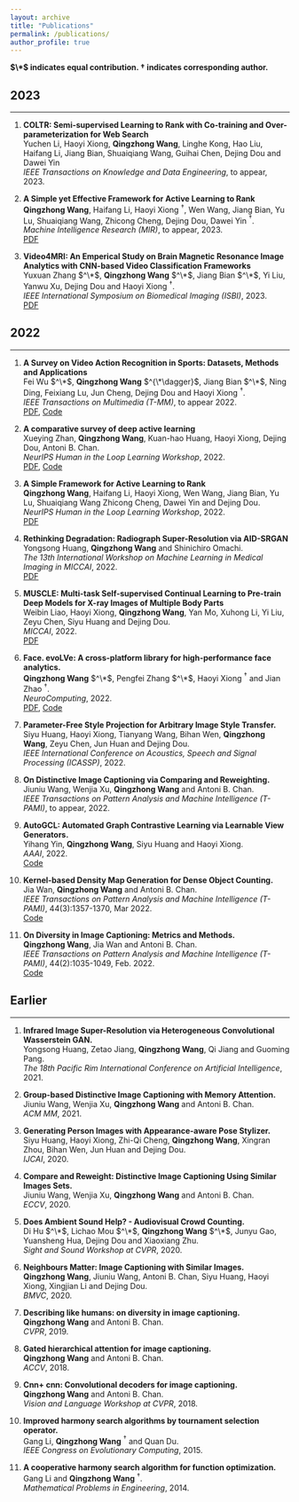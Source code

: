 ```yaml
---
layout: archive
title: "Publications"
permalink: /publications/
author_profile: true
---
```


**$\*$ indicates equal contribution. $\dagger$ indicates corresponding author.**

## 2023
----------
1. **COLTR: Semi-supervised Learning to Rank with Co-training and Over-parameterization for Web Search** \
   Yuchen Li, Haoyi Xiong, **Qingzhong Wang**, Linghe Kong, Hao Liu, Haifang Li, Jiang Bian, Shuaiqiang Wang, Guihai Chen, Dejing Dou and Dawei Yin \
   *IEEE Transactions on Knowledge and Data Engineering*, to appear, 2023. 
   
1. **A Simple yet Effective Framework for Active Learning to Rank** \
  **Qingzhong Wang**, Haifang Li, Haoyi Xiong $^\dagger$, Wen Wang, Jiang Bian, Yu Lu, Shuaiqiang Wang, Zhicong Cheng, Dejing Dou, Dawei Yin $^\dagger$. \
  *Machine Intelligence Research (MIR)*, to appear, 2023. \
  [PDF](https://arxiv.org/pdf/2205.10137.pdf)
  
1. **Video4MRI: An Emperical Study on Brain Magnetic Resonance Image Analytics with CNN-based Video Classification Frameworks** \
  Yuxuan Zhang $^\*$, **Qingzhong Wang** $^\*$, Jiang Bian $^\*$, Yi Liu, Yanwu Xu, Dejing Dou and Haoyi Xiong $^\dagger$. \
  *IEEE International Symposium on Biomedical Imaging (ISBI)*, 2023. \
  [PDF](https://arxiv.org/pdf/2302.12688.pdf)

## 2022
----------

1. **A Survey on Video Action Recognition in Sports: Datasets, Methods and Applications** \
  Fei Wu $^\*$, **Qingzhong Wang** $^{\*\dagger}$, Jiang Bian $^\*$, Ning Ding, Feixiang Lu, Jun Cheng, Dejing Dou and Haoyi Xiong $^\dagger$. \
  *IEEE Transactions on Multimedia (T-MM)*, to appear 2022. \
  [PDF](https://ieeexplore.ieee.org/document/9999033), [Code](https://github.com/PaddlePaddle/PaddleSports/tree/develop/07-data/7.1-public_available_datasets)
  
1. **A comparative survey of deep active learning** \
  Xueying Zhan, **Qingzhong Wang**, Kuan-hao Huang, Haoyi Xiong, Dejing Dou, Antoni B. Chan. \
  *NeurIPS Human in the Loop Learning Workshop*, 2022. \
  [PDF](https://arxiv.org/pdf/2203.13450.pdf), [Code](https://github.com/SineZHAN/deepALplus)
  
1. **A Simple Framework for Active Learning to Rank** \
  **Qingzhong Wang**, Haifang Li, Haoyi Xiong, Wen Wang, Jiang Bian, Yu Lu, Shuaiqiang Wang Zhicong Cheng, Dawei Yin and Dejing Dou. \
  *NeurIPS Human in the Loop Learning Workshop*, 2022. \
  [PDF](https://github.com/qingzwang/qingzwang.github.io/blob/master/_publications/ActiveLearningLTR.pdf)
  
1. **Rethinking Degradation: Radiograph Super-Resolution via AID-SRGAN** \
  Yongsong Huang, **Qingzhong Wang** and Shinichiro Omachi. \
  *The 13th International Workshop on Machine Learning in Medical Imaging in MICCAI*, 2022. \
  [PDF](https://arxiv.org/pdf/2208.03008.pdf)
  
1. **MUSCLE: Multi-task Self-supervised Continual Learning to Pre-train Deep Models for X-ray Images of Multiple Body Parts** \
  Weibin Liao, Haoyi Xiong, **Qingzhong Wang**, Yan Mo, Xuhong Li, Yi Liu, Zeyu Chen, Siyu Huang and Dejing Dou. \
  *MICCAI*, 2022. \
  [PDF](https://link.springer.com/chapter/10.1007/978-3-031-16452-1_15)
  
1. **Face. evoLVe: A cross-platform library for high-performance face analytics.** \
  **Qingzhong Wang** $^\*$, Pengfei Zhang $^\*$, Haoyi Xiong $^\dagger$ and Jian Zhao $^\dagger$.\
  *NeuroComputing*, 2022. \
  [PDF](https://arxiv.org/abs/2107.08621), [Code](https://github.com/ZhaoJ9014/face.evoLVe)
  
1. **Parameter-Free Style Projection for Arbitrary Image Style Transfer.** \
 Siyu Huang, Haoyi Xiong, Tianyang Wang, Bihan Wen, **Qingzhong Wang**, Zeyu Chen, Jun Huan and Dejing Dou. \
 *IEEE International Conference on Acoustics, Speech and Signal Processing (ICASSP)*, 2022. 
 
1. **On Distinctive Image Captioning via Comparing and Reweighting.** \
 Jiuniu Wang, Wenjia Xu, **Qingzhong Wang** and Antoni B. Chan. \
 *IEEE Transactions on Pattern Analysis and Machine Intelligence (T-PAMI)*, to appear, 2022.
 
1. **AutoGCL: Automated Graph Contrastive Learning via Learnable View Generators.** \
 Yihang Yin, **Qingzhong Wang**, Siyu Huang and Haoyi Xiong. \
 *AAAI*, 2022. \
 [Code](https://github.com/Somedaywilldo/AutoGCL)
 
1. **Kernel-based Density Map Generation for Dense Object Counting.** \
 Jia Wan, **Qingzhong Wang** and Antoni B. Chan. \
 *IEEE Transactions on Pattern Analysis and Machine Intelligence (T-PAMI)*, 44(3):1357-1370, Mar 2022.\
 [Code](https://github.com/jia-wan/KDMG_Counting)
 
1. **On Diversity in Image Captioning: Metrics and Methods.** \
 **Qingzhong Wang**, Jia Wan and Antoni B. Chan. \
 *IEEE Transactions on Pattern Analysis and Machine Intelligence (T-PAMI)*, 44(2):1035-1049, Feb. 2022. \
 [Code](https://github.com/qingzwang/DiverseImageCaptioning)
 
## Earlier
----------
 
1. **Infrared Image Super-Resolution via Heterogeneous Convolutional Wasserstein GAN.** \
    Yongsong Huang, Zetao Jiang, **Qingzhong Wang**, Qi Jiang and Guoming Pang. \
    *The 18th Pacific Rim International Conference on Artificial Intelligence*, 2021.
    
1. **Group-based Distinctive Image Captioning with Memory Attention.** \
    Jiuniu Wang, Wenjia Xu, **Qingzhong Wang** and Antoni B. Chan. \
    *ACM MM*, 2021.
    
1. **Generating Person Images with Appearance-aware Pose Stylizer.** \
    Siyu Huang, Haoyi Xiong, Zhi-Qi Cheng, **Qingzhong Wang**, Xingran Zhou, Bihan Wen, Jun Huan and Dejing Dou. \
    *IJCAI*, 2020.
    
1. **Compare and Reweight: Distinctive Image Captioning Using Similar Images Sets.** \
    Jiuniu Wang, Wenjia Xu, **Qingzhong Wang** and Antoni B. Chan. \
    *ECCV*, 2020.
    
1. **Does Ambient Sound Help? - Audiovisual Crowd Counting.** \
    Di Hu $^\*$, Lichao Mou $^\*$, **Qingzhong Wang** $^\*$, Junyu Gao, Yuansheng Hua, Dejing Dou and Xiaoxiang Zhu. \
    *Sight and Sound Workshop at CVPR*, 2020.
    
1. **Neighbours Matter: Image Captioning with Similar Images.** \
    **Qingzhong Wang**, Jiuniu Wang, Antoni B. Chan, Siyu Huang, Haoyi Xiong, Xingjian Li and Dejing Dou. \
    *BMVC*, 2020.
    
1. **Describing like humans: on diversity in image captioning.** \
    **Qingzhong Wang** and Antoni B. Chan. \
    *CVPR*, 2019.
    
1. **Gated hierarchical attention for image captioning.** \
    **Qingzhong Wang** and Antoni B. Chan. \
    *ACCV*, 2018.
    
1. **Cnn+ cnn: Convolutional decoders for image captioning.** \
    **Qingzhong Wang** and Antoni B. Chan. \
    *Vision and Language Workshop at CVPR*, 2018.
    
1. **Improved harmony search algorithms by tournament selection operator.** \
    Gang Li, **Qingzhong Wang** $^\dagger$ and Quan Du. \
    *IEEE Congress on Evolutionary Computing*, 2015.

1. **A cooperative harmony search algorithm for function optimization.** \
    Gang Li and **Qingzhong Wang** $^\dagger$. \
    *Mathematical Problems in Engineering*, 2014.

